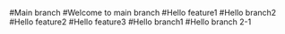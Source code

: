 #Main branch
#Welcome to main branch
#Hello feature1
#Hello branch2
#Hello feature2
#Hello feature3
#Hello branch1
#Hello branch 2-1